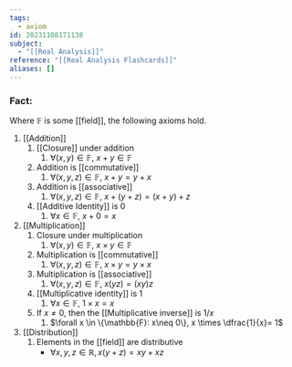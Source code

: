 ```yaml
---
tags:
  - axiom
id: 20231108171138
subject:
  - "[[Real Analysis]]"
reference: "[[Real Analysis Flashcards]]"
aliases: []
---
```

### Fact:
Where $\mathbb{F}$ is some [[field]], the following axioms hold.
1. [[Addition]]
	1. [[Closure]] under addition
		1. $\forall(x,y)\in \mathbb{F},\ x+y \in \mathbb{F}$
	2. Addition is [[commutative]]
		1. $\forall (x,y,z) \in \mathbb{F},\  x+y=y+x$
	3. Addition is [[associative]]
		1. $\forall(x,y,z) \in \mathbb{F},\ x+(y+z) = (x+y)+z$
	4. [[Additive Identity]] is $0$
		1. $\forall x \in \mathbb{F},\ x+0 = x$
2. [[Multiplication]]
	1. Closure under multiplication
		1. $\forall(x,y) \in \mathbb{F},\ x\times y\in \mathbb{F}$
	2. Multiplication is [[commutative]]
		1. $\forall (x,y,z) \in \mathbb{F},\ x \times y = y \times x$
	3. Multiplication is [[associative]]
		1. $\forall(x,y,z)\in \mathbb{F},\ x(yz) = (xy)z$
	4. [[Multiplicative identity]] is 1
		1. $\forall x \in \mathbb{F},\ 1 \times x = x$
	5. If $x\neq0$, then the [[Multiplicative inverse]] is $1/x$ 
		1. $\forall x \in \{\mathbb{F}: x\neq 0\}, x \times \dfrac{1}{x}= 1$
3. [[Distribution]]
	1. Elements in the [[field]] are distributive
		- $\forall x, y, z \in \mathbb{R}, x(y+z)=xy+xz$ 